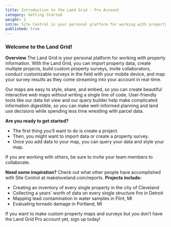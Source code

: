 ```yaml
---
title: Introduction to the Land Grid - Pro Account
category: Getting Started
weight: 2
intro: Site Control is your personal platform for working with property information
published: true
---
```

### Welcome to the Land Grid!

**Overview**
The Land Grid is your personal platform for working with property information. With the Land Grid, you can import property data, create multiple projects, build custom property surveys, invite collaborators, conduct customizable surveys in the field with your mobile device, and map your survey results as they come streaming into your account in real-time.

Our maps are easy to style, share, and embed, so you can create beautiful interactive web maps without writing a single line of code. User-friendly tools like our data list view and our query builder help make complicated information digestible, so you can make well-informed planning and land use decisions while spending less time wrestling with parcel data.

**Are you ready to get started?**
  *  The first thing you’ll want to do is create a project.
  * Then, you might want to import data or create a property survey.
  * Once you add data to your map, you can query your data and style your map.

If you are working with others, be sure to invite your team members to collaborate.

**Need some inspiration?**
Check out what other people have accomplished with Site Control at makeloveland.com/reports. **Projects include:**
  *  Creating an inventory of every single property in the city of Cleveland
  * Collecting a years’ worth of data on every single structure fire in Detroit
  * Mapping lead contamination in water samples in Flint, MI
  * Evaluating tornado damage in Portland, MI

If you want to make custom property maps and surveys but you don’t have the Land Grid Pro account yet, sign up today!
